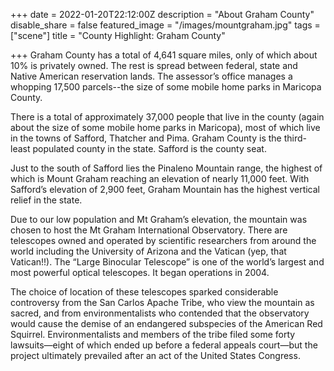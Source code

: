 +++
date = 2022-01-20T22:12:00Z
description = "About Graham County"
disable_share = false
featured_image = "/images/mountgraham.jpg"
tags = ["scene"]
title = "County Highlight: Graham County"

+++
Graham County has a total of 4,641 square miles, only of which about 10% is privately owned. The rest is spread between federal, state and Native American reservation lands. The assessor’s office manages a whopping 17,500 parcels--the size of some mobile home parks in Maricopa County.

There is a total of approximately 37,000 people that live in the county (again about the size of some mobile home parks in Maricopa), most of which live in the towns of Safford, Thatcher and Pima. Graham County is the third-least populated county in the state. Safford is the county seat.

Just to the south of Safford lies the Pinaleno Mountain range, the highest of which is Mount Graham reaching an elevation of nearly 11,000 feet. With Safford’s elevation of 2,900 feet, Graham Mountain has the highest vertical relief in the state.

Due to our low population and Mt Graham’s elevation, the mountain was chosen to host the Mt Graham International Observatory. There are telescopes owned and operated by scientific researchers from around the world including the University of Arizona and the Vatican (yep, that Vatican!!). The “Large Binocular Telescope” is one of the world’s largest and most powerful optical telescopes. It began operations in 2004.

The choice of location of these telescopes sparked considerable controversy from the San Carlos Apache Tribe, who view the mountain as sacred, and from environmentalists who contended that the observatory would cause the demise of an endangered subspecies of the American Red Squirrel. Environmentalists and members of the tribe filed some forty lawsuits—eight of which ended up before a federal appeals court—but the project ultimately prevailed after an act of the United States Congress.
